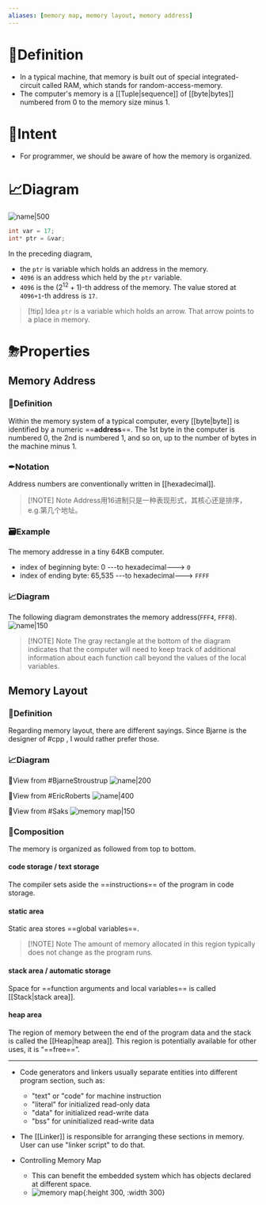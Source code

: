 ```yaml
---
aliases: [memory map, memory layout, memory address]
---
```


# 📝Definition
- In a typical machine, that memory is built out of special integrated-circuit called RAM, which stands for random-access-memory.
- The computer's memory is a [[Tuple|sequence]] of [[byte|bytes]] numbered from $0$ to the memory size minus $1$.

# 🎯Intent
- For programmer, we should be aware of how the memory is organized.


# 📈Diagram
![name|500](../assets/memory_map_horizontal.svg)
```cpp
int var = 17;
int* ptr = &var;
```
In the preceding diagram,
- the `ptr` is variable which holds an address in the memory.
- `4096` is an address which held by the `ptr` variable.
- `4096` is the $(2^{12}+1)$-th address of the memory. The value stored at `4096+1`-th address is `17`.
> [!tip] Idea
> `ptr` is a variable which holds an arrow. That arrow points to a place in memory.



# ⛈Properties
## Memory Address
### 📝Definition
Within the memory system of a typical computer, every [[byte|byte]] is identified by a numeric ==**address**==.
The 1st byte in the computer is numbered 0, the 2nd is numbered 1, and so on, up to the number of bytes in the machine minus 1.
### ✒Notation
Address numbers are conventionally written in [[hexadecimal]].

> [!NOTE] Note
> Address用16进制只是一种表现形式，其核心还是排序，e.g.第几个地址。

### 🗃Example
The memory addresse in a tiny 64KB computer.
- index of beginning byte: 0 ---to hexadecimal---> `0`
- index of ending byte: 65,535 ---to hexadecimal---> `FFFF`

### 📈Diagram
The following diagram demonstrates the memory address(`FFF4`, `FFF8`).
![name|150](../assets/memory_address_func_call.jpg)
> [!NOTE] Note
> The gray rectangle at the bottom of the diagram indicates that the computer will need to keep track of additional information about each function call beyond the values of the local variables.


## Memory Layout
### 📝Definition
Regarding memory layout, there are different sayings. Since Bjarne is the designer of #cpp , I would rather prefer those.


### 📈Diagram
📌View from #BjarneStroustrup 
![name|200](../assets/memory_layout_bjarne.png)

📌View from #EricRoberts
![name|400](../assets/memory_layout_cpp.jpg)

📌View from #Saks
![memory map|150](../assets/memory_map.svg)


### 🧪Composition
The memory is organized as followed from top to bottom.

#### code storage / text storage
The compiler sets aside the ==instructions== of the program in code storage.

#### static area
Static area stores ==global variables==. 

> [!NOTE] Note
> The amount of memory allocated in this region typically does not change as the program runs.


#### stack area / automatic storage
Space for ==function arguments and local variables== is called [[Stack|stack area]].

#### heap area
The region of memory between the end of the program data and the stack is called the [[Heap|heap area]]. This region is potentially available for other uses, it is “==free==”.

___
- Code generators and linkers usually separate entities into different program section, such as:
    - "text" or "code" for machine instruction
    - "literal" for initialized read-only data
    - "data" for initialized read-write data
    - "bss" for uninitialized read-write data
    
- The [[Linker]] is responsible for arranging these sections in memory. User can use "linker script" to do that.
  

- Controlling Memory Map
    - This can benefit the embedded system which has objects declared at different space.
    - ![memory map](../assets/controlling_memory_map.svg){:height 300, :width 300}
